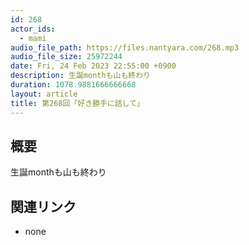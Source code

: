 ```yaml
---
id: 268
actor_ids:
  - mami
audio_file_path: https://files.nantyara.com/268.mp3
audio_file_size: 25972244
date: Fri, 24 Feb 2023 22:55:00 +0900
description: 生誕monthも山も終わり
duration: 1078.9881666666668
layout: article
title: 第268回「好き勝手に話して」
---
```

## 概要

生誕monthも山も終わり

## 関連リンク

* none
